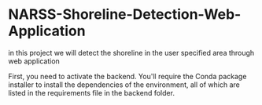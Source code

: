 # NARSS-Shoreline-Detection-Web-Application
 in this project we will detect the shoreline in the user specified area through web application

 First, you need to activate the backend. You'll require the Conda package installer to install the dependencies of the environment, all of which are listed in the requirements file in the backend folder.


 
 


